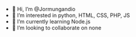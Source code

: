 - 👋 Hi, I’m @Jormungandio
- 👀 I’m interested in python, HTML, CSS, PHP, JS
- 🌱 I’m currently learning Node.js
- 💞️ I’m looking to collaborate on none

<!---
Jormungandio/Jormungandio is a ✨ special ✨ repository because its `README.md` (this file) appears on your GitHub profile.
You can click the Preview link to take a look at your changes.
--->
